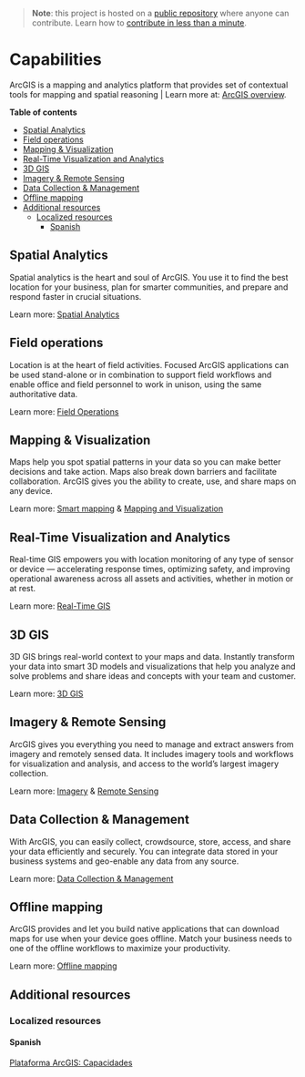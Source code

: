 > **Note**: this project is hosted on a [public repository](https://github.com/hhkaos/awesome-arcgis) where anyone can contribute. Learn how to [contribute in less than a minute](https://github.com/hhkaos/awesome-arcgis/blob/master/CONTRIBUTING.md#contributions).

# Capabilities

ArcGIS is a mapping and analytics platform that provides set of contextual tools for mapping and spatial reasoning | Learn more at: [ArcGIS overview](https://www.esri.com/en-us/arcgis/about-arcgis/overview).

<!-- START doctoc generated TOC please keep comment here to allow auto update -->
<!-- DON'T EDIT THIS SECTION, INSTEAD RE-RUN doctoc TO UPDATE -->
**Table of contents**

- [Spatial Analytics](#spatial-analytics)
- [Field operations](#field-operations)
- [Mapping & Visualization](#mapping--visualization)
- [Real-Time Visualization and Analytics](#real-time-visualization-and-analytics)
- [3D GIS](#3d-gis)
- [Imagery & Remote Sensing](#imagery--remote-sensing)
- [Data Collection & Management](#data-collection--management)
- [Offline mapping](#offline-mapping)
- [Additional resources](#additional-resources)
  - [Localized resources](#localized-resources)
    - [Spanish](#spanish)

<!-- END doctoc generated TOC please keep comment here to allow auto update -->

## Spatial Analytics

Spatial analytics is the heart and soul of ArcGIS. You use it to find the best location for your business, plan for smarter communities, and prepare and respond faster in crucial situations.

Learn more: [Spatial Analytics](./spatial-analysis/README.md)

## Field operations

Location is at the heart of field activities. Focused ArcGIS applications can be used stand-alone or in combination to support field workflows and enable office and field personnel to work in unison, using the same authoritative data.

Learn more: [Field Operations](https://www.esri.com/en-us/arcgis/products/field-operations/overview)

## Mapping & Visualization

Maps help you spot spatial patterns in your data so you can make better decisions and take action. Maps also break down barriers and facilitate collaboration. ArcGIS gives you the ability to create, use, and share maps on any device.

Learn more: [Smart mapping](./smart-mapping/README.md) & [Mapping and Visualization](https://www.esri.com/en-us/arcgis/mapping-visualization)

## Real-Time Visualization and Analytics

Real-time GIS empowers you with location monitoring of any type of sensor or device — accelerating response times, optimizing safety, and improving operational awareness across all assets and activities, whether in motion or at rest.

Learn more: [Real-Time GIS](../../esri/emerging-technologies/iot-rt/README.md)

## 3D GIS

3D GIS brings real-world context to your maps and data. Instantly transform your data into smart 3D models and visualizations that help you analyze and solve problems and share ideas and concepts with your team and customer.

Learn more: [3D GIS](../../esri/business-trends/data-management/3d-data/README.md)

## Imagery & Remote Sensing

ArcGIS gives you everything you need to manage and extract answers from imagery and remotely sensed data. It includes imagery tools and workflows for visualization and analysis, and access to the world’s largest imagery collection.

Learn more: [Imagery](../../esri/business-trends/data-management/imagery-data/) & [Remote Sensing](../../esri/business-trends/remote-sensing/README.md)

## Data Collection & Management

With ArcGIS, you can easily collect, crowdsource, store, access, and share your data efficiently and securely. You can integrate data stored in your business systems and geo-enable any data from any source.

Learn more: [Data Collection & Management](../../esri/business-trends/data-management/README.md)

## Offline mapping

ArcGIS provides and let you build native applications that can download maps for use when your device goes offline. Match your business needs to one of the offline workflows to maximize your productivity.

Learn more: [Offline mapping](./offline/README.md)

## Additional resources

### Localized resources

#### Spanish

[Plataforma ArcGIS: Capacidades](https://www.arcgis.com/apps/MapJournal/index.html?appid=3875c10877da43aaa215d0b216cb2137&section=4)
